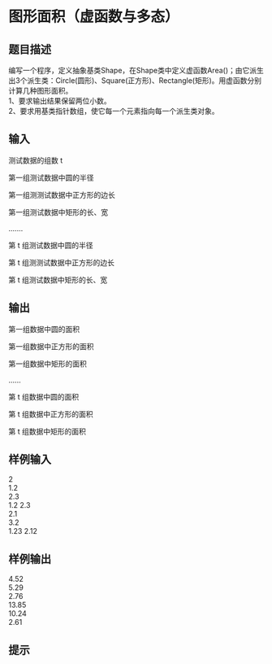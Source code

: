  # 图形面积（虚函数与多态）  
  
 ## 题目描述  
 编写一个程序，定义抽象基类Shape，在Shape类中定义虚函数Area()；由它派生出3个派生类：Circle(圆形)、Square(正方形)、Rectangle(矩形)。用虚函数分别计算几种图形面积。  
 1、要求输出结果保留两位小数。  
 2、要求用基类指针数组，使它每一个元素指向每一个派生类对象。  
 ## 输入  
 测试数据的组数 t  
  
 第一组测试数据中圆的半径  
  
 第一组测测试数据中正方形的边长  
  
 第一组测试数据中矩形的长、宽  
  
 .......  
  
 第 t 组测试数据中圆的半径  
  
 第 t 组测测试数据中正方形的边长  
  
 第 t 组测试数据中矩形的长、宽  
  
 ## 输出  
 第一组数据中圆的面积  
  
 第一组数据中正方形的面积  
  
 第一组数据中矩形的面积  
  
 ......  
  
 第 t 组数据中圆的面积  
  
 第 t 组数据中正方形的面积  
  
 第 t 组数据中矩形的面积  
  
 ## 样例输入  
 2  
 1.2  
 2.3  
 1.2 2.3  
 2.1  
 3.2  
 1.23 2.12  
 ## 样例输出  
 4.52  
 5.29  
 2.76  
 13.85  
 10.24  
 2.61  
 ## 提示  
   
  
